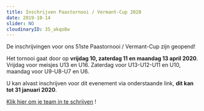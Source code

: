 ```yaml
---
title: Inschrijven Paastornooi / Vermant-Cup 2020
date: 2019-10-14
slider: NO
cloudinaryID: 35_akqo8w
---
```


De inschrijvingen voor ons 51ste Paastornooi / Vermant-Cup zijn geopend!

Het tornooi gaat door op **vrijdag 10, zaterdag 11 en maandag 13 april 2020**. Vrijdag voor meisjes U13 en U16. Zaterdag voor U13-U12-U11 en U10, maandag voor U9-U8-U7 en U6.

U kan alvast inschrijven voor dit evenement via onderstaande link, **dit kan tot 31 januari 2020**.

[Klik hier om je team in te schrijven](https://www.kkontichfc.be/jeugd/vermant-cup/online-registratie/ "Klik hier om je team in te schrijven") !
